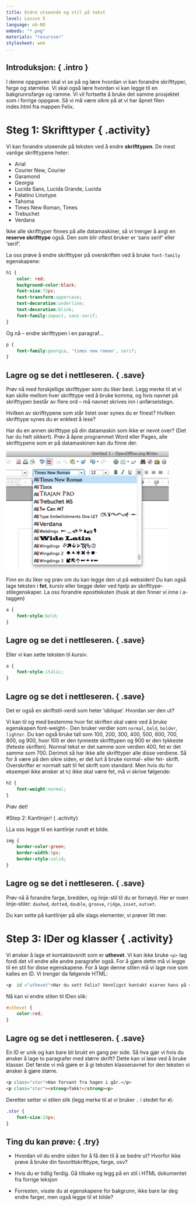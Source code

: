 ```yaml
---
title: Endre utseende og stil på tekst 
level: Lesson 5
language: nb-NO
embeds: "*.png"
materials: "resursser"
stylesheet: web
...
```


## __Introduksjon:__ { .intro }
I denne oppgaven skal vi se på og lære hvordan vi kan forandre skrifttyper, farge og størrelse. Vi skal også lære hvordan vi kan legge til en bakgrunnsfarge og ramme. Vi vil fortsette å bruke det samme prosjektet som i forrige oppgave. Så vi må være sikre på at vi har åpnet filen index.html fra mappen Felix.

# Steg 1: Skrifttyper  { .activity}

Vi kan forandre utseende på teksten ved å endre __skrifttypen__. De mest vanlige skrifttypene heter:

* Arial
* Courier New, Courier
* Garamond
* Georgia
* Lucida Sans, Lucida Grande, Lucida
* Palatino Linotype
* Tahoma
* Times New Roman, Times
* Trebuchet
* Verdana

Ikke alle skrifttyper finnes på alle datamaskiner, så vi trenger å angi en __reserve skrifttype__ også. Den som blir oftest bruker er ‘sans serif’ eller ‘serif’.

La oss prøve å endre skrifttyper på overskriften ved å bruke `font-family` egenskapene:

```CSS
h1 { 
	color: red;
	background-color:black;
	font-size:72px;
	text-transform:uppercase;
	text-decoration:underline;
	text-decoration:blink;
	font-family:impact, sans-serif;
}
```
Og nå – endre skrifttypen i en paragraf...

```CSS
p {
	font-family:georgia, 'times new roman', serif;
}
```

## __Lagre__ og __se__ det i nettleseren. { .save}

Prøv nå med forskjellige skrifttyper som du liker best. Legg merke til at vi kan skille mellom hver skrifttype ved å bruke komma, og hvis navnet på skrifttypen består av flere ord – må navnet skrives inn i anførselstegn.

Hvilken av skrifttypene som står listet over synes du er finest? Hvilken skrifttype synes du er enklest å lese?

Har du en annen skrifttype på din datamaskin som ikke er nevnt over? (Det har du helt sikkert). Prøv å åpne programmet Word eller Pages, alle skrifttypene som er på datamaskinen kan du finne der.

![screenshot](fonts.png)

Finn en du liker og prøv om du kan legge den ut på websiden!
Du kan også lage teksten i __fet__, *kursiv* eller begge deler ved hjelp av skrifttype-stilegenskaper. La oss forandre epostteksten (husk at den finner vi inne i a-taggen)


```CSS
a {
	font-style:bold;
}
```

## __Lagre__ og __se__ det i nettleseren. { .save}

Eller vi kan sette teksten til *kursiv*.

```CSS
a {
	font-style:italic;
}
```
## __Lagre__ og __se__ det i nettleseren. { .save}

Det er også en skriftstil-verdi som heter ‘oblique’. Hvordan ser den ut?

Vi kan til og med bestemme hvor fet skriften skal være ved å bruke egenskapen font-weight-. Den bruker verdier som `normal`, `bold`, `bolder`, `lighter`. Du kan også bruke tall som 100, 200, 300, 400, 500, 600, 700, 800, og 900, hvor 100 er den tynneste skrifttypen og 900 er den tykkeste (feteste skriften). Normal tekst er det samme som verdien 400, fet er det samme som 700. Derimot så har ikke alle skrifttyper alle disse verdiene. Så for å være på den sikre siden, er det lurt å bruke normal- eller fet- skrift. Overskrifter er normalt satt til fet skrift som standard. Men hvis du for eksempel ikke ønsker at `h2` ikke skal være fet, må vi skrive følgende:

```CSS
h2 {
	font-weight:normal;
}
```

Prøv det!

#Step 2: Kantlinjer! { .activity}

LLa oss legge til en kantlinje rundt et bilde.

```CSS
img {
	border-color:green;
	border-width:5px;
	border-style:solid;
}
```
## __Lagre__ og __se__ det i nettleseren. { .save}

Prøv nå å forandre farge, bredden, og linje-stil til du er fornøyd. Her er noen linje-stiler: `dashed`, `dotted`, `double`, `groove`, `ridge`, `inset`, `outset`. 

Du kan sette på kantlinjer på alle slags elementer, vi prøver litt mer.

# Step 3: IDer og klasser { .activity}

Vi ønsker å lage et kontaktavsnitt som er __uthevet__. Vi kan ikke bruke `<p>` tag fordi det vil endre alle andre paragrafer også. For å gjøre dette må vi legge til en stil for disse egenskapene. For å lage denne stilen må vi lage noe som kalles en ID. Vi trenger da følgende HTML:

```html
<p  id ="uthevet">Har du sett Felix? Vennligst kontakt eieren hans på <a href="mailto:eierentilfelix@email.com">eierentilfelix@email.com</a></p>
```
Nå kan vi endre stilen til IDen slik:

```CSS
#uthevet {
	color:red;
}
```
## __Lagre__ og __se__ det i nettleseren. { .save}
En ID er unik og kan bare bli brukt en gang per side. Så hva gjør vi hvis du ønsker å lage to paragrafer med større skrift? Dette kan vi løse ved å bruke klasser. Det første vi må gjøre er å gi teksten klassenavnet for den teksten vi ønsker å gjøre større.

```HTML
<p class="stor">Han forvant fra hagen i går.</p>
<p class="stor"><strong>Takk!</strong><p>
```

Deretter setter vi stilen slik (legg merke til at vi bruker `.` i stedet for `#`):

```CSS
.stor {
	font-size:24px;
}
```

## Ting du kan prøve: { .try}

+ Hvordan vil du endre siden for å få den til å se bedre ut? Hvorfor ikke prøve å bruke din favorittskrifttype, farge, osv?

+ Hvis du er tidlig ferdig. Gå tilbake og legg på en stil i HTML dokumentet fra forrige leksjon

+ Forresten, visste du at egenskapene for bakgrunn, ikke bare lar deg endre farger, men også legge til et bilde?